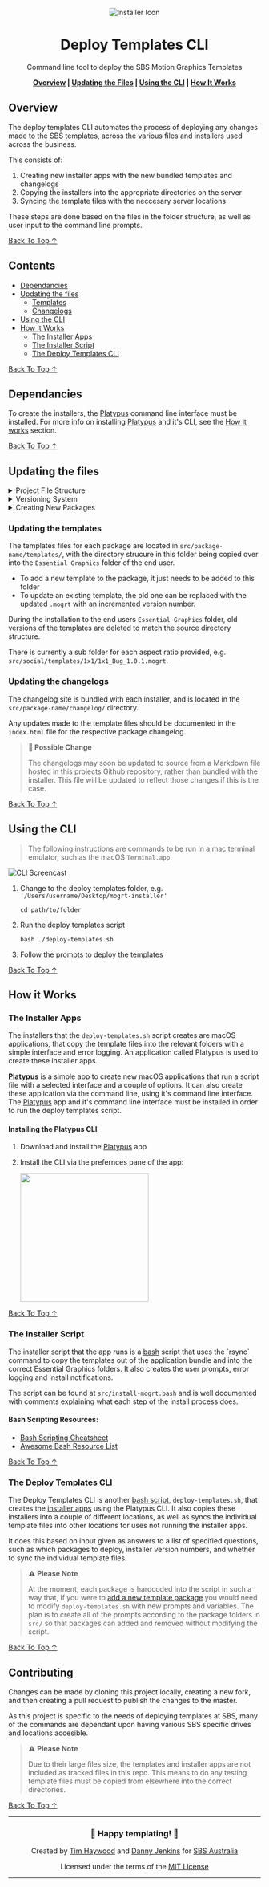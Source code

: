 <!-- Links -->
[Platypus]: https://sveinbjorn.org/platytpus
[Platypus Docs]: https://sveinbjorn.org/files/manpages/PlatypusDocumentation.html
[Back To Top ↑]: #overview

<div align="center">

![Installer Icon](docs/static/installer-icon.png)

# Deploy Templates CLI

Command line tool to deploy the SBS Motion Graphics Templates

**[Overview](#overview) | [Updating the Files](#updating-the-files) | [Using the CLI](#using-the-cli) | [How It Works](#how-it-works)**

</div>

## Overview

The deploy templates CLI automates the process of deploying any changes made to the SBS templates, across the various files and installers used across the business.

This consists of:

1. Creating new installer apps with the new bundled templates and changelogs
2. Copying the installers into the appropriate directories on the server
3. Syncing the template files with the neccesary server locations

These steps are done based on the files in the folder structure, as well as user input to the command line prompts.

[Back To Top ↑]

## Contents

- [Dependancies](#dependancies)
- [Updating the files](#updating-the-files)
  - [Templates](#updating-the-templates)
  - [Changelogs](#updating-the-changelogs)
- [Using the CLI](#using-the-cli)
- [How it Works](#how-it-works)
  - [The Installer Apps](#the-installer-apps)
  - [The Installer Script](#the-installer-script)
  - [The Deploy Templates CLI](#the-deploy-templates-cli)

[Back To Top ↑]

## Dependancies

To create the installers, the [Platypus] command line interface must be installed. For more info on installing [Platypus] and it's CLI, see the [How it works](#installing-the-platypus-cli) section.

[Back To Top ↑]

## Updating the files

<details><summary>Project File Structure</summary>
<p>

The CLI works on assumptions about the file structure of project, and so any changes made to the files must be done within this specific structure.

```files
base-folder
├── deploy-templates.sh
├── dist
│   └── installerName.app
├── LICENSE
├── README.md
├── src
│   ├── template-package-name
│   │   ├── changelog
|   |   |   ├── index.html
|   |   |   └── main.css
│   │   ├── icon.icns
│   │   ├── installer.config
│   │   ├── templates
│   │   |   └── mogrt-files
```

The files that are distrubuted are located in the `src/` folder, with a sub folder for each package, e.g. `src/news` and `src/social`. All the templates and installer properties are contained within each of these package folders.

</p>
</details>

<details><summary>Versioning System</summary>
<p>

The installers, changelog and templates are versioned according to the [Semantic Versioning System](https://semver.org/).

</p>
</details>

<details><summary>Creating New Packages</summary>
<p>

### Creating new packages

The CLI is currently configured to deploy two template packages, **SBS News** and **SBS Social**. A new package may be added by duplicating an existing package, renaming it, and modifying the following files:

- `package-name/changelog/index.html`

    The changelog should be changed to reflect the version history of the new package.

- `package-name/icon.icns`

    The icon file for the installer.

- `package-name/installer.config`

    This contains the package specific configuration for it's installer, and the `folderName` variable in this file should be updated to reflect the folder name of the installed templates, e.g. `SBS Radio`.

- `package-name/templates/`

    The template files for the new package should be placed into this folder.

</p>
</details>

### Updating the templates

The templates files for each package are located in `src/package-name/templates/`, with the directory strucure in this folder being copied over into the `Essential Graphics` folder of the end user.

- To add a new template to the package, it just needs to be added to this folder
- To update an existing template, the old one can be replaced with the updated `.mogrt` with an incremented version number.

During the installation to the end users `Essential Graphics` folder, old versions of the templates are deleted to match the source directory structure.

There is currently a sub folder for each aspect ratio provided, e.g. `src/social/templates/1x1/1x1_Bug_1.0.1.mogrt`.

### Updating the changelogs

The changelog site is bundled with each installer, and is located in the `src/package-name/changelog/` directory.

Any updates made to the template files should be documented in the `index.html` file for the respective package changelog.

> **👀 Possible Change**
> 
> The changelogs may soon be updated to source from a Markdown file hosted in this projects Github repository, rather than bundled with the installer. This file will be updated to reflect those changes if this is the case.

[Back To Top ↑]

## Using the CLI

> The following instructions are commands to be run in a mac terminal emulator, such as the macOS `Terminal.app`.

![CLI Screencast](docs/static/deploy-templates-cli.gif)

1. Change to the deploy templates folder, e.g. `'/Users/username/Desktop/mogrt-installer'`

    ```shell
    cd path/to/folder
    ```

2. Run the deploy templates script

    ```shell
    bash ./deploy-templates.sh
    ```

3. Follow the prompts to deploy the templates

[Back To Top ↑]

## How it Works

### The Installer Apps

The installers that the `deploy-templates.sh` script creates are macOS applications, that copy the template files into the relevant folders with a simple interface and error logging. An application called Platypus is used to create these installer apps.

**[Platypus]** is a simple app to create new macOS applications that run a script file with a selected interface and a couple of options. It can also create these application via the command line, using it's command line interface. The [Platypus] app and it's command line interface must be installed in order to run the deploy templates script.

#### Installing the Platypus CLI
1. Download and install the [Platypus] app
2. Install the CLI via the prefernces pane of the app:

    <img src="https://sveinbjorn.org/files/manpages/images/preferences.png" height="256" width=auto align="center">

[Back To Top ↑]

### The Installer Script

The installer script that the app runs is a [bash](https://en.wikipedia.org/wiki/Bash_(Unix_shell)) script that uses the `rsync` command to copy the templates out of the application bundle and into the correct Essential Graphics folders. It also creates the user prompts, error logging and install notifications.

The script can be found at `src/install-mogrt.bash` and is well documented with comments explaining what each step of the install process does.

#### Bash Scripting Resources:
- [Bash Scripting Cheatsheet](https://devhints.io/bash)
- [Awesome Bash Resource List](https://github.com/awesome-lists/awesome-bash)

[Back To Top ↑]

### The Deploy Templates CLI

The Deploy Templates CLI is another [bash script](#the-installer-script), `deploy-templates.sh`, that creates the [installer apps](#the-installer-apps) using the Platypus CLI. It also copies these installers into a couple of different locations, as well as syncs the individual template files into other locations for uses not running the installer apps.

It does this based on input given as answers to a list of specified questions, such as which packages to deploy, installer version numbers, and whether to sync the individual template files.

> **⚠️ Please Note**
> 
> At the moment, each package is hardcoded into the script in such a way that, if you were to [add a new    template package](#creating-new-packages) you would need to modify `deploy-templates.sh` with new prompts and variables. The plan is to create all of the prompts according to the package folders in `src/` so that packages can added and removed without modifying the script.

[Back To Top ↑]

## Contributing

Changes can be made by cloning this project locally, creating a new fork, and then creating a pull request to publish the changes to the master.

As this project is specific to the needs of deploying templates at SBS, many of the commands are dependant upon having various SBS specific drives and locations accesible.

> **⚠️ Please Note**
> 
> Due to their large files size, the templates and installer apps are not included as tracked files in this repo. This means to do any testing template files must be copied from elsewhere into the correct directories.

[Back To Top ↑]

----

<div align="center">
<p>

### 🎉 Happy templating! 🤙

Created by [Tim Haywood](https://timhaywood.com.au) and [Danny Jenkins](https://dannyjenkins.com.au) for [SBS Australia](https://sbs.com.au) 

Licensed under the terms of the [MIT License](LICENSE)

</p>
</div>

---